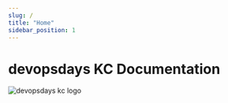 ```yaml
---
slug: /
title: "Home"
sidebar_position: 1
---
```


# devopsdays KC Documentation

![devopsdays kc logo](/img/logo.svg)
